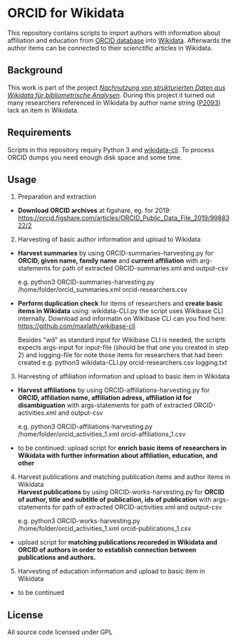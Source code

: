 # ORCID for Wikidata

This repository contains scripts to import authors with information about affiliation and education from [ORCID database] into [Wikidata]. Afterwards the author items can be connected to their scienctific articles in Wikidata.

[ORCID database]: https://orcid.org/
[Wikidata]: https://www.wikidata.org/

## Background

This work is part of the project *[Nachnutzung von strukturierten Daten aus Wikidata für bibliometrische Analysen](https://de.wikiversity.org/wiki/Wikiversity:Wikiversity:Fellow-Programm_Freies_Wissen/Einreichungen/Nachnutzung_von_strukturierten_Daten_aus_Wikidata_f%C3%BCr_bibliometrische_Analysen)*. During this project it turned out many researchers referenced in Wikidata by author name string ([P2093](https://www.wikidata.org/wiki/Property:P2093)) lack an item in Wikidata.

## Requirements

Scripts in this repository requiry Python 3 and [wikidata-cli]. To process ORCID dumps you need enough disk space and some time.

[wikidata-cli]: https://www.npmjs.com/package/wikidata-cli

## Usage
1. Preparation and extraction
* **Download ORCID archives** at figshare,  eg. for 2019: https://orcid.figshare.com/articles/ORCID_Public_Data_File_2019/9988322/2 

2. Harvesting of basic author information and upload to Wikidata
 * **Harvest summaries** by using ORCID-summaries-harvesting.py for **ORCID, given name, family name** and **current affiliation** with  arg-statements for path of extracted ORCID-summaries.xml and output-csv  

   e.g. python3  ORCID-summaries-harvesting.py /home/folder/orcid_summaries.xml orcid-researchers.csv

* **Perform duplication check** for items of researchers and **create basic items in Wikidata** using: wikidata-CLI.py 
the script uses Wikibase CLI internally. Download and informatin on Wikibase CLI can you find here: https://github.com/maxlath/wikibase-cli

   Besides "wd" as standard input for Wikibase CLI is needed, the scripts expects args-input for input-file (should be that one you created in step 2) and logging-file for note those items for researchers that had been created
   e.g. python3 wikidata-CLI.py  orcid-researchers.csv logging.txt
   

3. Harvesting of affiliation information and upload to basic item in Wikidata
* **Harvest affiliations** by using ORCID-affiliations-harvesting.py for **ORCID, affiliation name, affiliation adress, affiliation id for disambiguation** with args-statements for path of extracted ORCID-activities.xml and output-csv

   e.g. python3  ORCID-affiliations-harvesting.py /home/folder/orcid_activities_1.xml orcid-affiliations_1.csv

* to be continued: upload script for **enrich basic items of researchers in Wikidata with further information about affiliation, education, and other**


4. Harvest publications and matching publication items and author items in Wikidata  
**Harvest publications** by using ORCID-works-harvesting.py for **ORCID of author, title and subtitle of publication, ids of publication** with args-statements for path of extracted ORCID-activities.xml and output-csv

   e.g. python3  ORCID-works-harvesting.py /home/folder/orcid_activities_1.xml orcid-publications_1.csv

 * upload script for **matching publications recoreded in Wikidata and ORCID of authors in order to establish connection between publications and authors.**

5. Harvesting of education information and upload to basic item in Wikidata
 * to be continued

 
   
  
    
   
## License

All source code licensed under GPL
